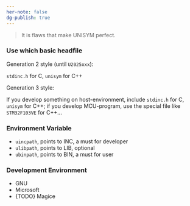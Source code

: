 ```yaml
---
her-note: false
dg-publish: true
---
```


> It is flaws that make UNISYM perfect.

### Use which basic headfile

Generation 2 style (until `U2025xxx`):

`stdinc.h` for C, `unisym` for C++

Generation 3 style:

If you develop something on host-environment, include `stdinc.h` for C, `unisym` for C++;
if you develop MCU-program, use the special file like `STM32F103VE` for C++...

### Environment Variable

- `uincpath`, points to INC, a must for developer
- `ulibpath`, points to LIB, optional
- `ubinpath`, points to BIN, a must for user

### Development Environment

- GNU
- Microsoft
- {TODO} Magice

